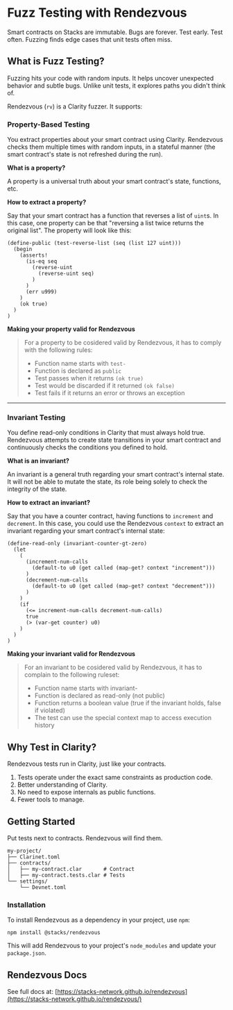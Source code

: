 # Fuzz Testing with Rendezvous

Smart contracts on Stacks are immutable. Bugs are forever. Test early. Test
often. Fuzzing finds edge cases that unit tests often miss.

## What is Fuzz Testing?

Fuzzing hits your code with random inputs. It helps uncover unexpected
behavior and subtle bugs. Unlike unit tests, it explores paths you didn't
think of.

Rendezvous (`rv`) is a Clarity fuzzer. It supports:

### Property-Based Testing

You extract properties about your smart contract using Clarity. Rendezvous checks them multiple times with random inputs, in a stateful manner (the smart contract's state is not refreshed during the run).

**What is a property?**

A property is a universal truth about your smart contract's state, functions, etc.

**How to extract a property?**

Say that your smart contract has a function that reverses a list of `uint`s. In this case, one property can be that "reversing a list twice returns the original list". The property will look like this:

```clarity
(define-public (test-reverse-list (seq (list 127 uint)))
  (begin
    (asserts!
      (is-eq seq
        (reverse-uint
          (reverse-uint seq)
        )
      )
      (err u999)
    )
    (ok true)
  )
)
```

**Making your property valid for Rendezvous**

> For a property to be cosidered valid by Rendezvous, it has to comply with the following rules:
>
> - Function name starts with `test-`
> - Function is declared as `public`
> - Test passes when it returns `(ok true)`
> - Test would be discarded if it returned `(ok false)`
> - Test fails if it returns an error or throws an exception

---

### Invariant Testing

You define read-only conditions in Clarity that must always hold true. Rendezvous attempts to create state transitions in your smart contract and continuously checks the conditions you defined to hold.

**What is an invariant?**

An invariant is a general truth regarding your smart contract's internal state. It will not be able to mutate the state, its role being solely to check the integrity of the state.

**How to extract an invariant?**

Say that you have a counter contract, having functions to `increment` and `decrement`. In this case, you could use the Rendezvous `context` to extract an invariant regarding your smart contract's internal state:

```clarity
(define-read-only (invariant-counter-gt-zero)
  (let
    (
      (increment-num-calls
        (default-to u0 (get called (map-get? context "increment")))
      )
      (decrement-num-calls
        (default-to u0 (get called (map-get? context "decrement")))
      )
    )
    (if
      (<= increment-num-calls decrement-num-calls)
      true
      (> (var-get counter) u0)
    )
  )
)
```

**Making your invariant valid for Rendezvous**

> For an invariant to be cosidered valid by Rendezvous, it has to complain to the following ruleset:
>
> - Function name starts with invariant-
> - Function is declared as read-only (not public)
> - Function returns a boolean value (true if the invariant holds, false if violated)
> - The test can use the special context map to access execution history

## Why Test in Clarity?

Rendezvous tests run in Clarity, just like your contracts.

1. Tests operate under the exact same constraints as production code.
2. Better understanding of Clarity.
3. No need to expose internals as public functions.
4. Fewer tools to manage.

## Getting Started

Put tests next to contracts. Rendezvous will find them.

```
my-project/
├── Clarinet.toml
├── contracts/
│   ├── my-contract.clar       # Contract
│   ├── my-contract.tests.clar # Tests
└── settings/
    └── Devnet.toml
```

### Installation

To install Rendezvous as a dependency in your project, use `npm`:

```
npm install @stacks/rendezvous
```

This will add Rendezvous to your project's `node_modules` and update your `package.json`.

## Rendezvous Docs

See full docs at: [https://stacks-network.github.io/rendezvous](https://stacks-network.github.io/rendezvous/)
